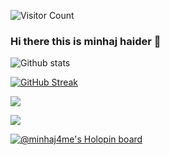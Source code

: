 ![Visitor Count](https://profile-counter.glitch.me/{minhaj4me}/count.svg)

### Hi there this is minhaj haider 👋

![Github stats](https://github-readme-stats.vercel.app/api?username=minhaj4me)

[![GitHub Streak](https://github-readme-streak-stats.herokuapp.com?user=minhaj4me&theme=dark&hide_border=true)](https://git.io/streak-stats)

<img src="https://github-readme-stats.vercel.app/api/top-langs?username=minhaj4me"/>

[![](https://img.shields.io/badge/linkedin-%230077B5.svg?style=for-the-badge&logo=linkedin)](https://www.linkedin.com/in/minhaj4me/)

[![@minhaj4me's Holopin board](https://holopin.me/minhaj4me)](https://holopin.io/@minhaj4me)

<!--
**minhaj4me/minhaj4me** is a ✨ _special_ ✨ repository because its `README.md` (this file) appears on your GitHub profile.

Here are some ideas to get you started:

- 🔭 I’m currently working on ...
- 🌱 I’m currently learning ...
- 👯 I’m looking to collaborate on ...
- 🤔 I’m looking for help with ...
- 💬 Ask me about ...
- 📫 How to reach me: ...
- 😄 Pronouns: ...
- ⚡ Fun fact: ...
-->
